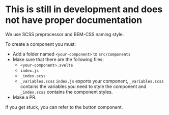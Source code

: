 # This is still in development and does not have proper documentation

We use SCSS preprocessor and BEM-CSS naming style.

To create a component you must:
- Add a folder named `<your-component>` to `src/components`
- Make sure that there are the following files:
  - `<your-component>.svelte`
  - `index.js`
  - `_index.scss`
  - `_variables.scss`
  `index.js` exports your component, `_variables.scss` contains the variables you need to style the component and `_index.scss` contains the component styles.
- Make a PR.

If you get stuck, you can refer to the button component.

